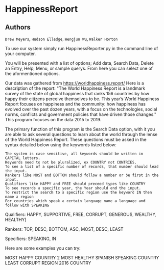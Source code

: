 # HappinessReport
## Authors
`Drew Meyers`, `Hudson Elledge`, `Hengjun Wu`, `Walker Horton`

To use our system simply run HappinessReporter.py in the command line of your computer. 

 You will be presented with a list of options; Add data, Search Data, Delete an Entry, Help, Menu, or sample querys. From here you can select one of the aformentioned options. 

Our data was gathered from https://worldhappiness.report/
Here is a description of the report:
"The World Happiness Report is a landmark survey of the state of global happiness that ranks 156 countries by how happy their citizens perceive themselves to be. This year’s World Happiness Report focuses on happiness and the community: how happiness has evolved over the past dozen years, with a focus on the technologies, social norms, conflicts and government policies that have driven those changes."
This program focuses on the data  2015 to 2019.

The primary function of this program is the Search Data option, with it you are able to ask several questions to learn about the world through the lense of the World Happiness Report. These questions must be asked in the syntax detailed below using the keywords listed below:

	The system is case sensitive, all keywords should be written in CAPITAL letters. 
	Keywords need to not be pluralized, ex COUNTRY not CONTRIES.
	To see a list of a specific number of records, that number should lead the input.
	Rankers like MOST and BOTTOM should follow a number or be first in the input. 
	Qualifiers like HAPPY and FREE should preceed types like COUNTRY
	To see records a specific year, the Year should end the input.
	To restrict the search to a specific region use the keyword IN then name a region
	For countries which speak a certain language name a language and follow with SPEAKING

Qualifiers: HAPPY, SUPPORTIVE, FREE, CORRUPT, GENEROUS, WEALTHY, HEALTHY]

Rankers: TOP, DESC, BOTTOM, ASC, MOST, DESC, LEAST

Specifiers: SPEAKING, IN

Here are some examples you can try:

MOST HAPPY COUNTRY
2 MOST HEALTHY SPANISH SPEAKING COUNTRY
LEAST CORRUPT REGION 2016
COUNTRY
